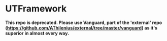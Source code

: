 # UTFramework
**This repo is deprecated. Please use Vanguard, part of the 'external' repo (https://github.com/AThilenius/external/tree/master/vanguard) as it's superior in almost every way.**
